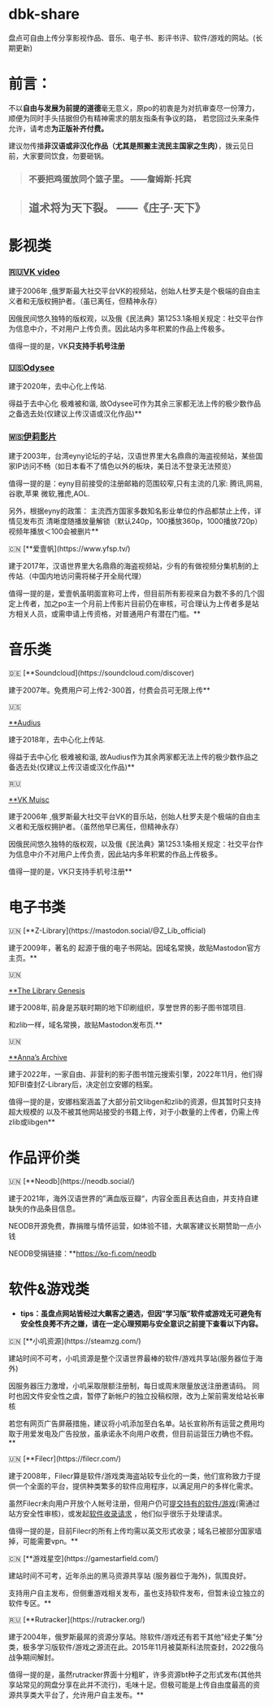 # dbk-share
盘点可自由上传分享影视作品、音乐、电子书、影评书评、软件/游戏的网站。(长期更新)

# 前言：
不以**自由与发展为前提的道德**毫无意义，原po的初衷是为对抗审查尽一份薄力，顺便为同时手头拮据但仍有精神需求的朋友指条有争议的路，
若您回过头来条件允许，请考虑**为正版补齐付费。**

建议勿传播**非汉语或非汉化作品（尤其是照搬主流民主国家之生肉）**，拨云见日前，大家要同饮食，勿要砸锅。

> ### 不要把鸡蛋放同个篮子里。    ——詹姆斯·托宾

> ## 道术将为天下裂。 ——《庄子·天下》

# **影视类**

### **🇷🇺[VK video](https://vkvideo.ru/)**

建于2006年 ,俄罗斯最大社交平台VK的视频站，创始人杜罗夫是个极端的自由主义者和无版权拥护者。（虽已离任，但精神永存）

因俄民间悠久独特的版权观，以及俄《民法典》第1253.1条相关规定：社交平台作为信息中介，不对用户上传负责。因此站内多年积累的作品上传极多。

值得一提的是，VK**只支持手机号注册**

### **🇺🇸[Odysee](https://odysee.com/)**

建于2020年，去中心化上传站.

得益于去中心化 极难被和谐, 故Odysee可作为其余三家都无法上传的极少数作品之备选去处(仅建议上传汉语或汉化作品)**

### **🇼🇸[伊莉影片](https://www.eyny.com/video)**

建于2003年，台湾eyny论坛的子站，汉语世界里大名鼎鼎的海盗视频站，某些国家IP访问不畅（如日本看不了情色以外的板块，美日法不登录无法预览）

值得一提的是：eyny目前接受的注册邮箱的范围较窄,只有主流的几家: 腾讯,网易,谷歌,苹果 微软,雅虎,AOL.

另外，根据eyny的政策：
主流西方国家多数知名影业单位的作品都禁止上传，详情见发布页
清晰度随播放量解锁（默认240p，100播放360p，1000播放720p）
视频年播放＜100会被删片**

</aside>

<aside>
🇨🇳 [**爱壹帆](https://www.yfsp.tv/)

建于2017年，汉语世界里大名鼎鼎的海盗视频站，少有的有做视频分集机制的上传站.（中国内地访问需将梯子开全局代理）

值得一提的是，爱壹帆虽明面宣称可上传，但目前所有影视来自为数不多的几个固定上传者，加之po主一个月前上传影片目前仍在审核，可合理认为上传者多是站方相关人员，或需申请上传资格，对普通用户有潜在门槛。**

</aside>

# **音乐类**

<aside>
🇩🇪 [**Soundcloud](https://soundcloud.com/discover)

建于2007年。免费用户可上传2-300首，付费会员可无限上传**

</aside>

<aside>
🇺🇸

[**Audius](https://audius.co/feed)

建于2018年，去中心化上传站.

得益于去中心化 极难被和谐, 故Audius作为其余两家都无法上传的极少数作品之备选去处(仅建议上传汉语或汉化作品)**

</aside>

<aside>
🇷🇺

[**VK Muisc](https://vk.com/audio)

建于2006年 ,俄罗斯最大社交平台VK的音乐站，创始人杜罗夫是个极端的自由主义者和无版权拥护者。（虽然他早已离任，但精神永存）

因俄民间悠久独特的版权观，以及俄《民法典》第1253.1条相关规定：社交平台作为信息中介不对用户上传负责，因此站内多年积累的作品上传极多。

值得一提的是，VK只支持手机号注册**

</aside>

# **电子书类**

<aside>
🇺🇳 [**Z-Library](https://mastodon.social/@Z_Lib_official)

建于2009年，著名的 起源于俄的电子书网站。因域名常换，故贴Mastodon官方主页。**

</aside>

<aside>
🇺🇳

[**The Library Genesis](https://social.datalabour.com/@libgenbot)

建于2008年, 前身是苏联时期的地下印刷组织，享誉世界的影子图书馆项目.

和zlib一样，域名常换，故贴Mastodon发布页.**

</aside>

<aside>
🇺🇳

[**Anna’s Archive](https://annas-archive.org/)

建于2022年，一家自由、非营利的影子图书馆元搜索引擎，2022年11月，他们得知FBI查封Z-Library后，决定创立安娜的档案。

值得一提的是，安娜档案涵盖了大部分前文libgen和zlib的资源，但其暂时只支持超大规模的 以及不被其他网站接受的书籍上传，对于小数量的上传者，仍需上传zlib或libgen**

</aside>

# **作品评价类**

<aside>
🇺🇳 [**Neodb](https://neodb.social/)

建于2021年，海外汉语世界的”满血版豆瓣“，内容全面且表达自由，并支持自建缺失的作品条目信息。

NEODB开源免费，靠捐赠与情怀运营，如体验不错，大飙客建议长期赞助一点小钱

NEODB受捐链接：**https://ko-fi.com/neodb

</aside>

# **软件&游戏类**

- **tips：虽盘点网站皆经过大飙客之遴选，但因”学习版”软件或游戏无可避免有安全性良莠不齐之嫌，请在一定心理预期与安全意识之前提下查看以下内容。**

<aside>
🇨🇳 [**小叽资源](https://steamzg.com/)

建站时间不可考，小叽资源是整个汉语世界最棒的软件/游戏共享站(服务器位于海外)

因服务器压力激增，小叽采取限额注册制，每日或周末限量放送注册邀请码。
同时也因文件安全性之虞，暂停了新帐户的独立投稿权限，改为上架前需发给站长审核

若您有网页广告屏蔽措施，建议将小叽添加至白名单。站长宣称所有运营之费用均取于用爱发电及广告投放，虽承诺永不向用户收费，但目前运营压力确也不假。**

</aside>

<aside>
🇺🇳 [**Filecr](https://filecr.com/)

建于2008年，Filecr算是软件/游戏类海盗站较专业化的一类，他们宣称致力于提供一个全面的平台，提供种类繁多的软件应用程序，以满足用户的多样化需求。

虽然Filecr未向用户开放个人帐号注册，但用户仍可[提交持有的软件/游戏](https://filecr.com/software-submission/)(需通过站方安全性审核)，或发起[软件收录请求](https://filecr.com/software-request/) ，他们似乎很乐于处理请求。

值得一提的是，目前Filecr的所有上传均需以英文形式收录；域名已被部分国家墙掉，可能需要vpn。**

</aside>

<aside>
🇨🇳 [**游戏星空](https://gamestarfield.com/)

建站时间不可考，近年杀出的黑马资源共享站 (服务器位于海外)，氛围良好。

支持用户自主发布，但侧重游戏相关发布，虽也支持软件发布，但暂未设立独立的软件专区。**

</aside>

<aside>
🇷🇺 [**Rutracker](https://rutracker.org/)

建于2004年，俄罗斯最屌的资源分享站。除软件/游戏还有若干其他”经史子集”分类，极多学习版软件/游戏之源流在此。2015年11月被莫斯科法院查封，2022俄乌战争期间解封。

值得一提的是，虽然rutracker界面十分粗旷，许多资源bt种子之形式发布(其他共享站常见的网盘分享在此并不流行)，毛味十足。但极可能是上传自由度最高的资源共享类大平台了，允许用户自主发布。**

</aside>

